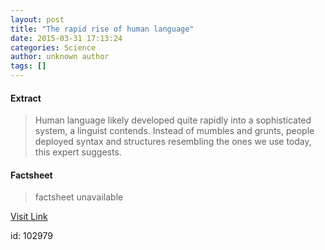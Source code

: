 ```yaml
---
layout: post
title: "The rapid rise of human language"
date: 2015-03-31 17:13:24
categories: Science
author: unknown author
tags: []
---
```



#### Extract
>Human language likely developed quite rapidly into a sophisticated system, a linguist contends. Instead of mumbles and grunts, people deployed syntax and structures resembling the ones we use today, this expert suggests.

#### Factsheet
>factsheet unavailable

[Visit Link](http://feeds.sciencedaily.com/~r/sciencedaily/~3/kWXXGw4mqMQ/150331131324.htm)

id:  102979
